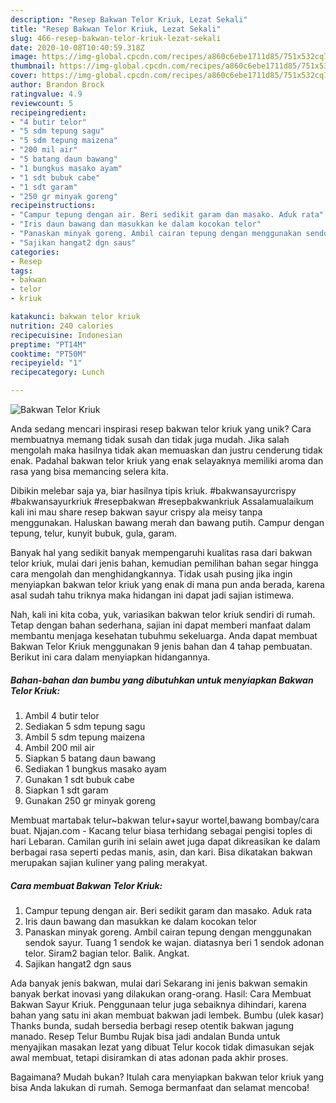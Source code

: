 ```yaml
---
description: "Resep Bakwan Telor Kriuk, Lezat Sekali"
title: "Resep Bakwan Telor Kriuk, Lezat Sekali"
slug: 466-resep-bakwan-telor-kriuk-lezat-sekali
date: 2020-10-08T10:40:59.318Z
image: https://img-global.cpcdn.com/recipes/a860c6ebe1711d85/751x532cq70/bakwan-telor-kriuk-foto-resep-utama.jpg
thumbnail: https://img-global.cpcdn.com/recipes/a860c6ebe1711d85/751x532cq70/bakwan-telor-kriuk-foto-resep-utama.jpg
cover: https://img-global.cpcdn.com/recipes/a860c6ebe1711d85/751x532cq70/bakwan-telor-kriuk-foto-resep-utama.jpg
author: Brandon Brock
ratingvalue: 4.9
reviewcount: 5
recipeingredient:
- "4 butir telor"
- "5 sdm tepung sagu"
- "5 sdm tepung maizena"
- "200 mil air"
- "5 batang daun bawang"
- "1 bungkus masako ayam"
- "1 sdt bubuk cabe"
- "1 sdt garam"
- "250 gr minyak goreng"
recipeinstructions:
- "Campur tepung dengan air. Beri sedikit garam dan masako. Aduk rata"
- "Iris daun bawang dan masukkan ke dalam kocokan telor"
- "Panaskan minyak goreng. Ambil cairan tepung dengan menggunakan sendok sayur. Tuang 1 sendok ke wajan. diatasnya beri 1 sendok adonan telor. Siram2 bagian telor. Balik. Angkat."
- "Sajikan hangat2 dgn saus"
categories:
- Resep
tags:
- bakwan
- telor
- kriuk

katakunci: bakwan telor kriuk 
nutrition: 240 calories
recipecuisine: Indonesian
preptime: "PT14M"
cooktime: "PT50M"
recipeyield: "1"
recipecategory: Lunch

---
```



![Bakwan Telor Kriuk](https://img-global.cpcdn.com/recipes/a860c6ebe1711d85/751x532cq70/bakwan-telor-kriuk-foto-resep-utama.jpg)

Anda sedang mencari inspirasi resep bakwan telor kriuk yang unik? Cara membuatnya memang tidak susah dan tidak juga mudah. Jika salah mengolah maka hasilnya tidak akan memuaskan dan justru cenderung tidak enak. Padahal bakwan telor kriuk yang enak selayaknya memiliki aroma dan rasa yang bisa memancing selera kita.

Dibikin melebar saja ya, biar hasilnya tipis kriuk. #bakwansayurcrispy #bakwansayurkriuk #resepbakwan #resepbakwankriuk Assalamualaikum kali ini mau share resep bakwan sayur crispy ala meisy tanpa menggunakan. Haluskan bawang merah dan bawang putih. Campur dengan tepung, telur, kunyit bubuk, gula, garam.

Banyak hal yang sedikit banyak mempengaruhi kualitas rasa dari bakwan telor kriuk, mulai dari jenis bahan, kemudian pemilihan bahan segar hingga cara mengolah dan menghidangkannya. Tidak usah pusing jika ingin menyiapkan bakwan telor kriuk yang enak di mana pun anda berada, karena asal sudah tahu triknya maka hidangan ini dapat jadi sajian istimewa.


Nah, kali ini kita coba, yuk, variasikan bakwan telor kriuk sendiri di rumah. Tetap dengan bahan sederhana, sajian ini dapat memberi manfaat dalam membantu menjaga kesehatan tubuhmu sekeluarga. Anda dapat membuat Bakwan Telor Kriuk menggunakan 9 jenis bahan dan 4 tahap pembuatan. Berikut ini cara dalam menyiapkan hidangannya.

<!--inarticleads1-->

##### Bahan-bahan dan bumbu yang dibutuhkan untuk menyiapkan Bakwan Telor Kriuk:

1. Ambil 4 butir telor
1. Sediakan 5 sdm tepung sagu
1. Ambil 5 sdm tepung maizena
1. Ambil 200 mil air
1. Siapkan 5 batang daun bawang
1. Sediakan 1 bungkus masako ayam
1. Gunakan 1 sdt bubuk cabe
1. Siapkan 1 sdt garam
1. Gunakan 250 gr minyak goreng


Membuat martabak telur~bakwan telur+sayur wortel,bawang bombay/cara buat. Njajan.com - Kacang telur biasa terhidang sebagai pengisi toples di hari Lebaran. Camilan gurih ini selain awet juga dapat dikreasikan ke dalam berbagai rasa seperti pedas manis, asin, dan kari. Bisa dikatakan bakwan merupakan sajian kuliner yang paling merakyat. 

<!--inarticleads2-->

##### Cara membuat Bakwan Telor Kriuk:

1. Campur tepung dengan air. Beri sedikit garam dan masako. Aduk rata
1. Iris daun bawang dan masukkan ke dalam kocokan telor
1. Panaskan minyak goreng. Ambil cairan tepung dengan menggunakan sendok sayur. Tuang 1 sendok ke wajan. diatasnya beri 1 sendok adonan telor. Siram2 bagian telor. Balik. Angkat.
1. Sajikan hangat2 dgn saus


Ada banyak jenis bakwan, mulai dari Sekarang ini jenis bakwan semakin banyak berkat inovasi yang dilakukan orang-orang. Hasil: Cara Membuat Bakwan Sayur Kriuk. Penggunaan telur juga sebaiknya dihindari, karena bahan yang satu ini akan membuat bakwan jadi lembek. Bumbu (ulek kasar) Thanks bunda, sudah bersedia berbagi resep otentik bakwan jagung manado. Resep Telur Bumbu Rujak bisa jadi andalan Bunda untuk menyajikan masakan lezat yang dibuat Telur kocok tidak dimasukan sejak awal membuat, tetapi disiramkan di atas adonan pada akhir proses. 

Bagaimana? Mudah bukan? Itulah cara menyiapkan bakwan telor kriuk yang bisa Anda lakukan di rumah. Semoga bermanfaat dan selamat mencoba!
